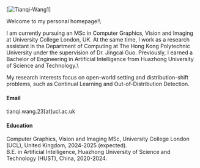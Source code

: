 

[![Tianqi-Wang1](https://github.com/Tianqi-Wang1)]

Welcome to my personal homepage!\

I am currently pursuing an MSc in Computer Graphics, Vision and Imaging at University College London, UK. At the same time, I work as a research assistant in the Department of Computing at The Hong Kong Polytechnic University under the supervision of Dr. Jingcai Guo. Previously, I earned a Bachelor of Engineering in Artificial Intelligence from Huazhong University of Science and Technology.\

My research interests focus on open-world setting and distribution-shift problems, such as Continual Learning and Out-of-Distribution Detection.

#### Email
tianqi.wang.23[at]ucl.ac.uk

#### Education
Computer Graphics, Vision and Imaging MSc, University College London (UCL), United Kingdom, 2024-2025 (expected).\
B.E. in Artificial Intelligence, Huazhong University of Science and Technology (HUST), China, 2020-2024.
